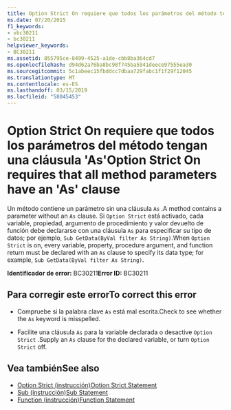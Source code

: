 ```yaml
---
title: Option Strict On requiere que todos los parámetros del método tengan una cláusula 'As'
ms.date: 07/20/2015
f1_keywords:
- vbc30211
- bc30211
helpviewer_keywords:
- BC30211
ms.assetid: 855795ce-8499-4525-a1de-cbb8ba364cd7
ms.openlocfilehash: d94d62a76ba8bc98f745ba5941deece97555ea30
ms.sourcegitcommit: 5c1abeec15fbddcc7dbaa729fabc1f1f29f12045
ms.translationtype: MT
ms.contentlocale: es-ES
ms.lasthandoff: 03/15/2019
ms.locfileid: "58045453"
---
```

# <a name="option-strict-on-requires-that-all-method-parameters-have-an-as-clause"></a><span data-ttu-id="8acc9-102">Option Strict On requiere que todos los parámetros del método tengan una cláusula 'As'</span><span class="sxs-lookup"><span data-stu-id="8acc9-102">Option Strict On requires that all method parameters have an 'As' clause</span></span>
<span data-ttu-id="8acc9-103">Un método contiene un parámetro sin una cláusula `As` .</span><span class="sxs-lookup"><span data-stu-id="8acc9-103">A method contains a parameter without an `As` clause.</span></span> <span data-ttu-id="8acc9-104">Si `Option Strict` está activado, cada variable, propiedad, argumento de procedimiento y valor devuelto de función debe declararse con una cláusula `As` para especificar su tipo de datos; por ejemplo, `Sub GetData(ByVal filter As String)`.</span><span class="sxs-lookup"><span data-stu-id="8acc9-104">When `Option Strict` is on, every variable, property, procedure argument, and function return must be declared with an `As` clause to specify its data type; for example, `Sub GetData(ByVal filter As String)`.</span></span>  
  
 <span data-ttu-id="8acc9-105">**Identificador de error:** BC30211</span><span class="sxs-lookup"><span data-stu-id="8acc9-105">**Error ID:** BC30211</span></span>  
  
## <a name="to-correct-this-error"></a><span data-ttu-id="8acc9-106">Para corregir este error</span><span class="sxs-lookup"><span data-stu-id="8acc9-106">To correct this error</span></span>  
  
-   <span data-ttu-id="8acc9-107">Compruebe si la palabra clave `As` está mal escrita.</span><span class="sxs-lookup"><span data-stu-id="8acc9-107">Check to see whether the `As` keyword is misspelled.</span></span>  
  
-   <span data-ttu-id="8acc9-108">Facilite una cláusula `As` para la variable declarada o desactive `Option Strict` .</span><span class="sxs-lookup"><span data-stu-id="8acc9-108">Supply an `As` clause for the declared variable, or turn `Option Strict` off.</span></span>  
  
## <a name="see-also"></a><span data-ttu-id="8acc9-109">Vea también</span><span class="sxs-lookup"><span data-stu-id="8acc9-109">See also</span></span>

- [<span data-ttu-id="8acc9-110">Option Strict (instrucción)</span><span class="sxs-lookup"><span data-stu-id="8acc9-110">Option Strict Statement</span></span>](../../visual-basic/language-reference/statements/option-strict-statement.md)
- [<span data-ttu-id="8acc9-111">Sub (instrucción)</span><span class="sxs-lookup"><span data-stu-id="8acc9-111">Sub Statement</span></span>](../../visual-basic/language-reference/statements/sub-statement.md)
- [<span data-ttu-id="8acc9-112">Function (instrucción)</span><span class="sxs-lookup"><span data-stu-id="8acc9-112">Function Statement</span></span>](../../visual-basic/language-reference/statements/function-statement.md)
